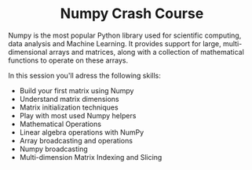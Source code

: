 
<h1><center>Numpy Crash Course</center></h1>

Numpy is the most popular Python library used for scientific computing, data analysis and Machine Learning. It provides support for large, multi-dimensional arrays and matrices, along with a collection of mathematical functions to operate on these arrays.

In this session you'll adress the following skills:
* Build your first matrix using Numpy
* Understand matrix dimensions
* Matrix initialization techniques
* Play with most used Numpy helpers
* Mathematical Operations
* Linear algebra operations with NumPy
* Array broadcasting and operations
* Numpy broadcasting
* Multi-dimension Matrix Indexing and Slicing
